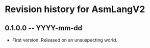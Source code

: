 # Revision history for AsmLangV2

## 0.1.0.0 -- YYYY-mm-dd

* First version. Released on an unsuspecting world.
